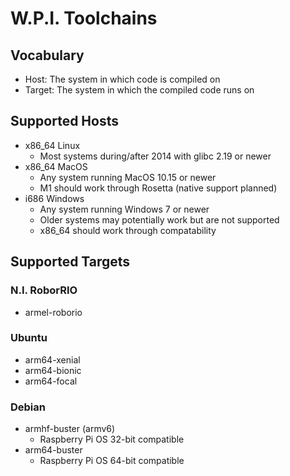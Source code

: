 # W.P.I. Toolchains

## Vocabulary
 * Host: The system in which code is compiled on
 * Target: The system in which the compiled code runs on 

## Supported Hosts
 * x86_64 Linux
   * Most systems during/after 2014 with glibc 2.19 or newer
 * x86_64 MacOS
   * Any system running MacOS 10.15 or newer
   * M1 should work through Rosetta (native support planned)
 * i686 Windows
   * Any system running Windows 7 or newer
   * Older systems may potentially work but are not supported
   * x86_64 should work through compatability

## Supported Targets

### N.I. RoborRIO
 * armel-roborio

### Ubuntu
 * arm64-xenial
 * arm64-bionic
 * arm64-focal

### Debian
 * armhf-buster (armv6)
   * Raspberry Pi OS 32-bit compatible
 * arm64-buster
   * Raspberry Pi OS 64-bit compatible
